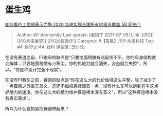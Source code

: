 # 蛋生鸡
[如何看待工信部表示力争 2020 年底实现全国所有地级市覆盖 5G 网络？](https://www.zhihu.com/question/362511397/answer/947849741)

> Author: #0-Anonymity
> Last update: [编辑于 2021-07-05]
> Link: [[5G]] [[5G未来展望]] [[5G远程医疗]]
> Category: #【答集】/06-未来科技
> Tag: #4-世界史/4A-社科
> 评论区:
> 泛讨论:

在没有赛道之前，F1跑车的缺点是“只要地面稍微有点起伏不平，你的车身结构就会解体；只要地面稍微有点积尘，你的抓地力就会消失，姿态就会失控”，所以，“你这种设计完全不现实”。

在没有F1赛车之前，赛道的缺点是“你花这么大的代价做得这么平整，除了减少了一点震感之外毫无意义，这还不如把悬挂调软一点；没有什么车可以跑到在乎这点抓地力的速度，你花这么大的精力维护赛道根本没有意义”，所以“这种赛道根本没有真实需求”。

所以为什么要抓紧把赛道修起来？
